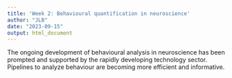 ```yaml
---
title: 'Week 2: Behavioural quantification in neuroscience'
author: "JLB"
date: "2023-09-15"
output: html_document
---
```




The ongoing development of behavioural analysis in neuroscience has been prompted and supported by the rapidly developing technology sector. Pipelines to analyze behaviour are becoming more efficient and informative. 


